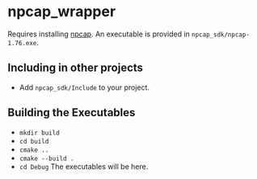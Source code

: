 # npcap_wrapper

Requires installing [npcap](https://npcap.com/). An executable is provided in ```npcap_sdk/npcap-1.76.exe```.

## Including in other projects
- Add ```npcap_sdk/Include``` to your project.

## Building the Executables
- ```mkdir build```
- ```cd build```
- ```cmake ..```
- ```cmake --build .```
- ```cd Debug``` The executables will be here.
